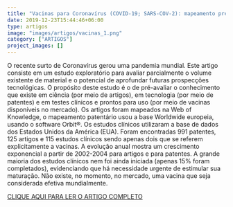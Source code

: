 ```yaml
---
title: "Vacinas para Coronavírus (COVID-19; SARS-COV-2): mapeamento preliminar de artigos, patentes, testes clínicos e mercado"
date: 2019-12-23T15:44:46+06:00
type: artigos
image: "images/artigos/vacinas_1.png"
category: ["ARTIGOS"]
project_images: []
---
```


O recente surto de Coronavírus gerou uma pandemia mundial. Este artigo consiste em um estudo exploratório para 
avaliar parcialmente o volume existente de material e o potencial de aprofundar futuras prospecções tecnológicas. 
O propósito deste estudo é o de pré-avaliar o conhecimento que existe em ciência (por meio de artigos), em tecnologia 
(por meio de patentes) e em testes clínicos e prontos para uso (por meio de vacinas disponíveis no mercado). 
Os artigos foram mapeados na Web of Knowledge, o mapeamento patentário usou a base Worldwide europeia, 
usando o software Orbit®. Os estudos clínicos utilizaram a base de dados dos Estados Unidos da América (EUA). 
Foram encontradas 991 patentes, 125 artigos e 115 estudos clínicos sendo apenas dois que se referem explicitamente 
a vacinas. A evolução anual mostra um crescimento exponencial a partir de 2002-2004 para artigos e para patentes. 
A grande maioria dos estudos clínicos nem foi ainda iniciada (apenas 15% foram completados), evidenciando que 
há necessidade urgente de estimular sua maturação. Não existe, no momento, no mercado, uma vacina que seja 
considerada efetiva mundialmente.

[CLIQUE AQUI PARA LER O ARTIGO COMPLETO](/artigospdf/vacinas_1.pdf)